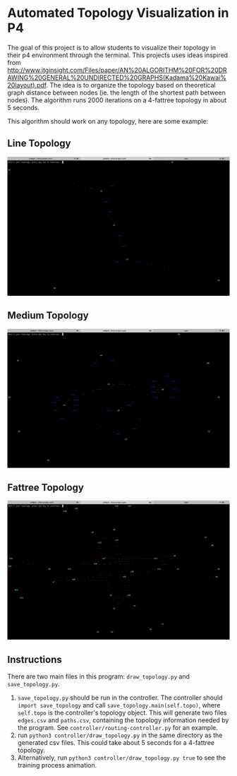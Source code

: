 Automated Topology Visualization in P4
======================================

The goal of this project is to allow students to visualize their topology in their p4 environment through the terminal. This projects uses ideas inspired from http://www.itginsight.com/Files/paper/AN%20ALGORITHM%20FOR%20DRAWING%20GENERAL%20UNDIRECTED%20GRAPHS(Kadama%20Kawai%20layout).pdf. The idea is to organize the topology based on theoretical graph distance between nodes (ie. the length of the shortest path between nodes). The algorithm runs 2000 iterations on a 4-fattree topology in about 5 seconds.

This algorithm should work on any topology, here are some example:

Line Topology
-------------
![line topology](images/line.png "Line Topology")

Medium Topology
---------------
![Medium topology](images/medium.png "Medium Topology")

Fattree Topology
----------------
![Fattree topology](images/fattree.png "Fattree Topology")

Instructions
------------
There are two main files in this program: `draw_topology.py` and `save_topology.py`.
1. `save_topology.py` should be run in the controller. The controller should `import save_topology` and call `save_topology.main(self.topo)`, where `self.topo` is the controller's topology object. This will generate two files `edges.csv` and `paths.csv`, containing the topology information needed by the program. See `controller/routing-controller.py` for an example.
1. run `python3 controller/draw_topology.py` in the same directory as the generated csv files. This could take about 5 seconds for a 4-fattree topology.
1. Alternatively, run `python3 controller/draw_topology.py true` to see the training process animation.
